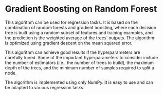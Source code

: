 # Gradient Boosting on Random Forest
This algorithm can be used for regression tasks. It is based on the combination of random forests and gradient boosting, where each decision tree is built using a random subset of features and training examples, and the prediction is the weighted average of the trees' outputs. The algorithm is optimized using gradient descent on the mean squared error.

This algorithm can achieve good results if the hyperparameters are carefully tuned. Some of the important hyperparameters to consider include the number of estimators (i.e., the number of trees to build), the maximum depth of the trees, and the minimum number of samples required to split a node.

The algorithm is implemented using only NumPy. It is easy to use and can be adapted to various regression tasks.
